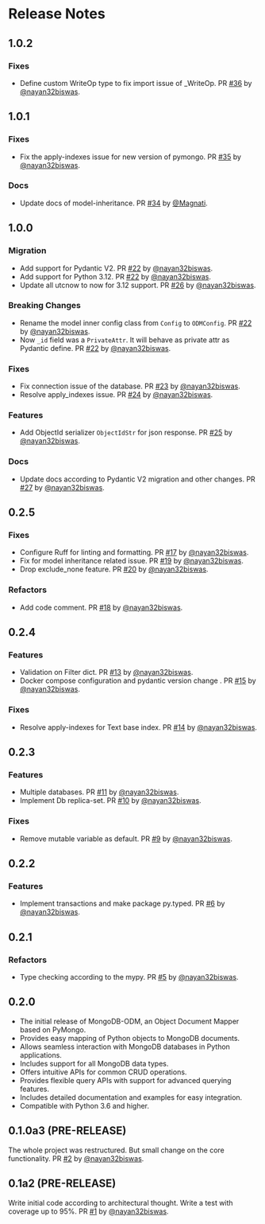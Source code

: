 # Release Notes

## 1.0.2

### Fixes

- Define custom WriteOp type to fix import issue of \_WriteOp. PR [#36](https://github.com/nayan32biswas/mongodb-odm/pull/36) by [@nayan32biswas](https://github.com/nayan32biswas).

## 1.0.1

### Fixes

- Fix the apply-indexes issue for new version of pymongo. PR [#35](https://github.com/nayan32biswas/mongodb-odm/pull/35) by [@nayan32biswas](https://github.com/nayan32biswas).

### Docs

- Update docs of model-inheritance. PR [#34](https://github.com/nayan32biswas/mongodb-odm/pull/34) by [@Magnati](https://github.com/Magnati).

## 1.0.0

### Migration

- Add support for Pydantic V2. PR [#22](https://github.com/nayan32biswas/mongodb-odm/pull/22) by [@nayan32biswas](https://github.com/nayan32biswas).
- Add support for Python 3.12. PR [#22](https://github.com/nayan32biswas/mongodb-odm/pull/22) by [@nayan32biswas](https://github.com/nayan32biswas).
- Update all utcnow to now for 3.12 support. PR [#26](https://github.com/nayan32biswas/mongodb-odm/pull/26) by [@nayan32biswas](https://github.com/nayan32biswas).

### Breaking Changes

- Rename the model inner config class from `Config` to `ODMConfig`. PR [#22](https://github.com/nayan32biswas/mongodb-odm/pull/22) by [@nayan32biswas](https://github.com/nayan32biswas).
- Now `_id` field was a `PrivateAttr`. It will behave as private attr as Pydantic define. PR [#22](https://github.com/nayan32biswas/mongodb-odm/pull/22) by [@nayan32biswas](https://github.com/nayan32biswas).

### Fixes

- Fix connection issue of the database. PR [#23](https://github.com/nayan32biswas/mongodb-odm/pull/23) by [@nayan32biswas](https://github.com/nayan32biswas).
- Resolve apply_indexes issue. PR [#24](https://github.com/nayan32biswas/mongodb-odm/pull/24) by [@nayan32biswas](https://github.com/nayan32biswas).

### Features

- Add ObjectId serializer `ObjectIdStr` for json response. PR [#25](https://github.com/nayan32biswas/mongodb-odm/pull/25) by [@nayan32biswas](https://github.com/nayan32biswas).

### Docs

- Update docs according to Pydantic V2 migration and other changes. PR [#27](https://github.com/nayan32biswas/mongodb-odm/pull/27) by [@nayan32biswas](https://github.com/nayan32biswas).

## 0.2.5

### Fixes

- Configure Ruff for linting and formatting. PR [#17](https://github.com/nayan32biswas/mongodb-odm/pull/17) by [@nayan32biswas](https://github.com/nayan32biswas).
- Fix for model inheritance related issue. PR [#19](https://github.com/nayan32biswas/mongodb-odm/pull/19) by [@nayan32biswas](https://github.com/nayan32biswas).
- Drop exclude_none feature. PR [#20](https://github.com/nayan32biswas/mongodb-odm/pull/20) by [@nayan32biswas](https://github.com/nayan32biswas).

### Refactors

- Add code comment. PR [#18](https://github.com/nayan32biswas/mongodb-odm/pull/18) by [@nayan32biswas](https://github.com/nayan32biswas).

## 0.2.4

### Features

- Validation on Filter dict. PR [#13](https://github.com/nayan32biswas/mongodb-odm/pull/13) by [@nayan32biswas](https://github.com/nayan32biswas).
- Docker compose configuration and pydantic version change . PR [#15](https://github.com/nayan32biswas/mongodb-odm/pull/15) by [@nayan32biswas](https://github.com/nayan32biswas).

### Fixes

- Resolve apply-indexes for Text base index. PR [#14](https://github.com/nayan32biswas/mongodb-odm/pull/14) by [@nayan32biswas](https://github.com/nayan32biswas).

## 0.2.3

### Features

- Multiple databases. PR [#11](https://github.com/nayan32biswas/mongodb-odm/pull/11) by [@nayan32biswas](https://github.com/nayan32biswas).
- Implement Db replica-set. PR [#10](https://github.com/nayan32biswas/mongodb-odm/pull/10) by [@nayan32biswas](https://github.com/nayan32biswas).

### Fixes

- Remove mutable variable as default. PR [#9](https://github.com/nayan32biswas/mongodb-odm/pull/9) by [@nayan32biswas](https://github.com/nayan32biswas).

## 0.2.2

### Features

- Implement transactions and make package py.typed. PR [#6](https://github.com/nayan32biswas/mongodb-odm/pull/6) by [@nayan32biswas](https://github.com/nayan32biswas).

## 0.2.1

### Refactors

- Type checking according to the mypy. PR [#5](https://github.com/nayan32biswas/mongodb-odm/pull/5) by [@nayan32biswas](https://github.com/nayan32biswas).

## 0.2.0

- The initial release of MongoDB-ODM, an Object Document Mapper based on PyMongo.
- Provides easy mapping of Python objects to MongoDB documents.
- Allows seamless interaction with MongoDB databases in Python applications.
- Includes support for all MongoDB data types.
- Offers intuitive APIs for common CRUD operations.
- Provides flexible query APIs with support for advanced querying features.
- Includes detailed documentation and examples for easy integration.
- Compatible with Python 3.6 and higher.

## 0.1.0a3 (PRE-RELEASE)

The whole project was restructured. But small change on the core functionality. PR [#2](https://github.com/nayan32biswas/mongodb-odm/pull/2) by [@nayan32biswas](https://github.com/nayan32biswas).

## 0.1a2 (PRE-RELEASE)

Write initial code according to architectural thought.
Write a test with coverage up to 95%. PR [#1](https://github.com/nayan32biswas/mongodb-odm/pull/1) by [@nayan32biswas](https://github.com/nayan32biswas).
